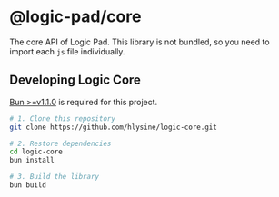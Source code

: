 # @logic-pad/core

The core API of Logic Pad. This library is not bundled, so you need to import each `js` file individually.

## Developing Logic Core

[Bun >=v1.1.0](https://bun.sh/) is required for this project.

```bash
# 1. Clone this repository
git clone https://github.com/hlysine/logic-core.git

# 2. Restore dependencies
cd logic-core
bun install

# 3. Build the library
bun build
```
